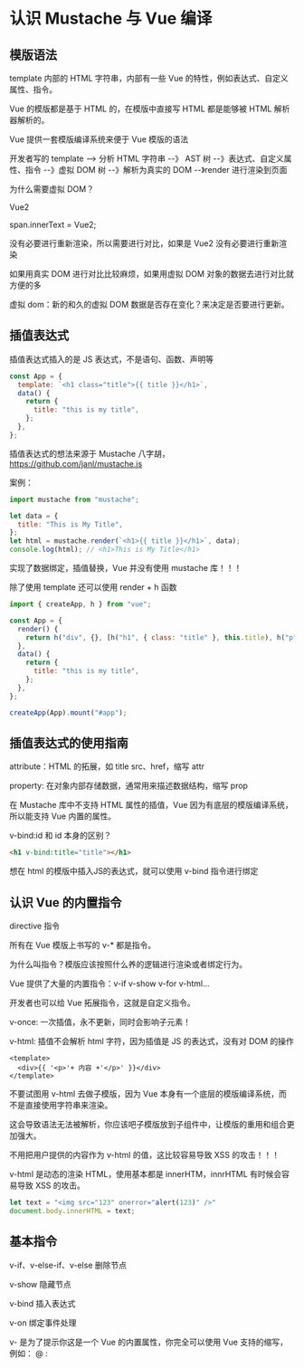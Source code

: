 # 认识 Mustache 与 Vue 编译

## 模版语法

template 内部的 HTML 字符串，内部有一些 Vue 的特性，例如表达式、自定义属性、指令。

Vue 的模版都是基于 HTML 的，在模版中直接写 HTML 都是能够被 HTML 解析器解析的。

Vue 提供一套模版编译系统来便于 Vue 模版的语法

开发者写的 template --> 分析 HTML 字符串 --》 AST 树 --》表达式、自定义属性、指令 --》虚拟 DOM 树 --》解析为真实的 DOM --》render 进行渲染到页面

为什么需要虚拟 DOM？

<span>Vue2</span>

span.innerText = Vue2;

没有必要进行重新渲染，所以需要进行对比，如果是 Vue2 没有必要进行重新渲染

如果用真实 DOM 进行对比比较麻烦，如果用虚拟 DOM 对象的数据去进行对比就方便的多

虚拟 dom：新的和久的虚拟 DOM 数据是否存在变化？来决定是否要进行更新。

## 插值表达式

插值表达式插入的是 JS 表达式，不是语句、函数、声明等

```js
const App = {
  template: `<h1 class="title">{{ title }}</h1>`,
  data() {
    return {
      title: "this is my title",
    };
  },
};
```

插值表达式的想法来源于 Mustache 八字胡，https://github.com/janl/mustache.js

案例：

```js
import mustache from "mustache";

let data = {
  title: "This is My Title",
};
let html = mustache.render(`<h1>{{ title }}</h1>`, data);
console.log(html); // <h1>This is My Title</h1>
```

实现了数据绑定，插值替换，Vue 并没有使用 mustache 库！！！

除了使用 template 还可以使用 render + h 函数

```js
import { createApp, h } from "vue";

const App = {
  render() {
    return h("div", {}, [h("h1", { class: "title" }, this.title), h("p", {}, "This is content")]);
  },
  data() {
    return {
      title: "this is my title",
    };
  },
};

createApp(App).mount("#app");
```

## 插值表达式的使用指南

attribute：HTML 的拓展，如 title src、href，缩写 attr

property: 在对象内部存储数据，通常用来描述数据结构，缩写 prop

在 Mustache 库中不支持 HTML 属性的插值，Vue 因为有底层的模版编译系统，所以能支持 Vue 内置的属性。

v-bind:id 和 id 本身的区别？

```html
<h1 v-bind:title="title"></h1>
```

想在 html 的模版中插入JS的表达式，就可以使用 v-bind 指令进行绑定


## 认识 Vue 的内置指令

directive 指令

所有在 Vue 模版上书写的 v-* 都是指令。

为什么叫指令？模版应该按照什么养的逻辑进行渲染或者绑定行为。

Vue 提供了大量的内置指令：v-if v-show v-for v-html...

开发者也可以给 Vue 拓展指令，这就是自定义指令。

v-once: 一次插值，永不更新，同时会影响子元素！

v-html: 插值不会解析 html 字符，因为插值是 JS 的表达式，没有对 DOM 的操作

```vue
<template>
  <div>{{ '<p>'+ 内容 +'</p>' }}</div>
</template>
```

不要试图用 v-html 去做子模版，因为 Vue 本身有一个底层的模版编译系统，而不是直接使用字符串来渲染。

这会导致语法无法被解析，你应该吧子模版放到子组件中，让模版的重用和组合更加强大。

不用把用户提供的内容作为 v-html 的值，这比较容易导致 XSS 的攻击！！！

v-html 是动态的渲染 HTML，使用基本都是 innerHTM，innrHTML 有时候会容易导致 XSS 的攻击。

```js
let text = "<img src="123" onerror="alert(123)" />"
document.body.innerHTML = text;
```

## 基本指令

v-if、v-else-if、v-else 删除节点

v-show 隐藏节点

v-bind 插入表达式 

v-on 绑定事件处理

v- 是为了提示你这是一个 Vue 的内置属性，你完全可以使用 Vue 支持的缩写，例如： @ :

